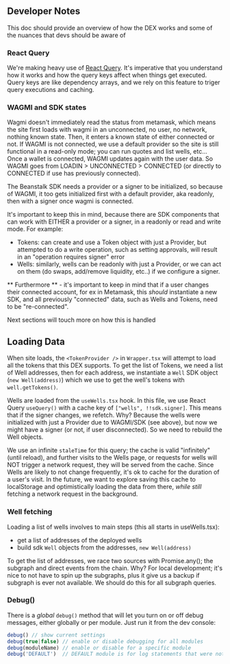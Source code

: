 ## Developer Notes

This doc should provide an overview of how the DEX works and some of the nuances that devs should be aware of

### React Query

We're making heavy use of [React Query](https://tanstack.com/query/v4/docs/react/overview). It's imperative that you understand how it works and how the query keys affect when things get executed. Query keys are like dependency arrays, and we rely on this feature to triger query executions and caching.

### WAGMI and SDK states

Wagmi doesn't immediately read the status from metamask, which means the site first loads with wagmi in an unconnected, no user, no network, nothing known state. Then, it enters a known state of either connected or not. If WAGMI is not connected, we use a default provider so the site is still functional in a read-only mode; you can run quotes and list wells, etc... Once a wallet is connected, WAGMI updates again with the user data. So WAGMI goes from LOADIN > UNCONNECTED > CONNECTED (or directly to CONNECTED if use has previously connected).

The Beanstalk SDK needs a provider or a signer to be initialized, so because of WAGMI, it too gets initialized first with a default provider, aka readonly, then with a signer once wagmi is connected.

It's important to keep this in mind, because there are SDK components that can work with EITHER a provider or a signer, in a readonly or read and write mode. For example:

- Tokens: can create and use a Token object with just a Provider, but attempted to do a write operation, such as setting approvals, will result in an "operation requires signer" error
- Wells: similarly, wells can be readonly with just a Provider, or we can act on them (do swaps, add/remove liquidity, etc..) if we configure a signer.

** Furthermore ** - it's important to keep in mind that if a user changes their connected account, for ex in Metamask, this _should_ instantiate a new SDK, and all previously "connected" data, such as Wells and Tokens, need to be "re-connected".

Next sections will touch more on how this is handled

## Loading Data

When site loads, the `<TokenProvider />` in `Wrapper.tsx` will attempt to load all the tokens that this DEX supports. To get the list of Tokens, we need a list of Well addresses, then for each address, we instantiate a `Well` SDK object (`new Well(address)`) which we use to get the well's tokens with `well.getTokens()`.

Wells are loaded from the `useWells.tsx` hook. In this file, we use React Query `useQuery()` with a cache key of `["wells", !!sdk.signer]`. This means that if the signer changes, we refetch. Why? Because the wells were initialized with just a Provider due to WAGMI/SDK (see above), but now we might have a signer (or not, if user disconnected). So we need to rebuild the Well objects.

We use an infinite `staleTime` for this query; the cache is valid "infinitely" (until reload), and further visits to the Wells page, or requests for wells will NOT trigger a network request, they will be served from the cache. Since Wells are likely to not change frequently, it's ok to cache for the duration of a user's visit. In the future, we want to explore saving this cache to localStorage and optimistically loading the data from there, _while still_ fetching a network request in the background.

### Well fetching

Loading a list of wells involves to main steps (this all starts in useWells.tsx):

- get a list of addresses of the deployed wells
- build sdk `Well` objects from the addresses, `new Well(address)`

To get the list of addresses, we race two sources with Promise.any(); the subgraph and direct events from the chain. Why? For local development; it's nice to not have to spin up the subgraphs, plus it give us a backup if subgraph is ever not available. We should do this for all subgraph queries.


### Debug()

There is a _global_ `debug()` method that will let you turn on or off debug messages, either globally or per module. Just run it from the dev console:
```js
debug() // show current settings
debug(true|false) // enable or disable debugging for all modules
debug(moduleName) // enable or disable for a specific module
debug('DEFAULT')  // DEFAULT module is for log statements that were not made in the context of a module. Ex: Log.log('test') vs Log.module('foo').log('test')

```
